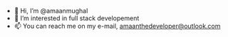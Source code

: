 - 👋 Hi, I’m @amaanmughal 
- 👀 I’m interested in full stack developement
- 📫 You can reach me on my e-mail, amaanthedeveloper@outlook.com

<!---
amaanmughal/amaanmughal is a ✨ special ✨ repository because its `README.md` (this file) appears on your GitHub profile.
You can click the Preview link to take a look at your changes.
--->
